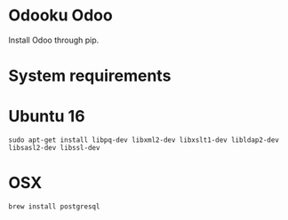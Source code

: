 Odooku Odoo
===========

Install Odoo through pip.


# System requirements


# Ubuntu 16

```
sudo apt-get install libpq-dev libxml2-dev libxslt1-dev libldap2-dev libsasl2-dev libssl-dev
```

# OSX

```
brew install postgresql
```
